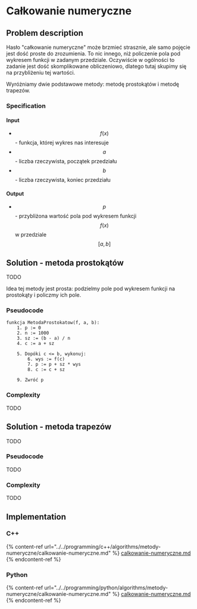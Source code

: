 # Całkowanie numeryczne

## Problem description

Hasło "całkowanie numeryczne" może brzmieć strasznie, ale samo pojęcie jest dość proste do zrozumienia. To nic innego, niż policzenie pola pod wykresem funkcji w zadanym przedziale. Oczywiście w ogólności to zadanie jest dość skomplikowane obliczeniowo, dlatego tutaj skupimy się na przybliżeniu tej wartości.

Wyróżniamy dwie podstawowe metody: metodę prostokątów i metodę trapezów.

### Specification

#### Input

* $$f(x)$$  - funkcja, której wykres nas interesuje
* $$a$$ - liczba rzeczywista, początek przedziału
* $$b$$ - liczba rzeczywista, koniec przedziału

#### Output

* $$p$$ - przybliżona wartość pola pod wykresem funkcji $$f(x)$$ w przedziale $$[a,b]$$

## Solution - metoda prostokątów

TODO

Idea tej metody jest prosta: podzielmy pole pod wykresem funkcji na prostokąty i policzmy ich pole.

### Pseudocode

```
funkcja MetodaProstokatow(f, a, b):
    1. p := 0
    2. n := 1000
    3. sz := (b - a) / n
    4. c := a + sz
    
    5. Dopóki c <= b, wykonuj:
        6. wys := f(c)
        7. p := p + sz * wys
        8. c := c + sz
        
    9. Zwróć p
```

### Complexity

TODO

## Solution - metoda trapezów

TODO

### Pseudocode

TODO

### Complexity

TODO

## Implementation

### C++

{% content-ref url="../../programming/c++/algorithms/metody-numeryczne/calkowanie-numeryczne.md" %}
[calkowanie-numeryczne.md](../../programming/c++/algorithms/metody-numeryczne/calkowanie-numeryczne.md)
{% endcontent-ref %}

### Python

{% content-ref url="../../programming/python/algorithms/metody-numeryczne/calkowanie-numeryczne.md" %}
[calkowanie-numeryczne.md](../../programming/python/algorithms/metody-numeryczne/calkowanie-numeryczne.md)
{% endcontent-ref %}
